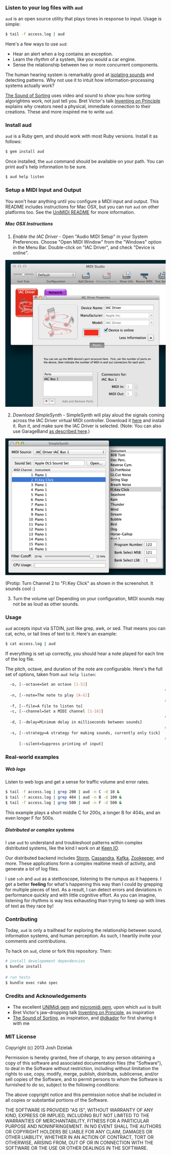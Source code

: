 ### Listen to your log files with `aud`

`aud` is an open source utility that plays tones in response to input. Usage is simple:

``` bash
$ tail -f access.log | aud
```

Here's a few ways to use `aud`:

+ Hear an alert when a log contains an exception.
+ Learn the *rhythm* of a system, like you would a car engine.
+ Sense the relationship between two or more concurrent components.

The human hearing system is remarkably good at [isolating sounds](http://physicsworld.com/cws/article/news/2013/jan/31/human-hearing-is-highly-nonlinear) and detecting patterns. Why not use it to intuit how information-processing systems actually work?

[The Sound of Sorting](http://panthema.net/2013/sound-of-sorting) uses video and sound to *show* you how sorting algorightms work, not just tell you. Bret Victor's talk [Inventing on Principle](http://vimeo.com/36579366) explains why creators need a physical, immediate connection to their creations. These and more inspired me to write `aud`.

### Install aud

`aud` is a Ruby gem, and should work with most Ruby versions. Install it as follows:

``` bash
$ gem install aud
```

Once installed, the `aud` command should be available on your path. You can print aud's help information to be sure.

``` bash
$ aud help listen
```

### Setup a MIDI Input and Output

You won't hear anything until you configure a MIDI input and output. This README includes instructions for Mac OSX, but you can run `aud` on other platforms too. See the [UniMIDI README](https://github.com/arirusso/unimidi) for more information.

##### Mac OSX Instructions

1) *Enable the IAC Driver* - Open "Audio MIDI Setup" in your System Preferences. Choose "Open MIDI Window" from the "Windows" option in the Menu Bar. Double-click on "IAC Driver", and check "Device is online".

<img src="/images/audio_midi_setup.png" alt="Audio MIDI Setup">

2) *Download SimpleSynth* - SimpleSynth will play aloud the signals coming across the IAC Driver virtual MIDI controller. Download it [here](http://notahat.com/simplesynth/) and install it. Run it, and make sure the IAC Driver is selected. (Note: You can also use GarageBand [as described here](http://tx81z.blogspot.com/2011/06/osx-unimidi-and-midi-patch-bay.html).)

<img src="/images/simple_synth.png" alt="SimpleSynth">

(Protip: Turn Channel 2 to "Fl.Key Click" as shown in the screenshot. It sounds cool :)

3) Turn the volume up! Depending on your configuration, MIDI sounds may not be as loud as other sounds.

### Usage

`aud` accepts input via STDIN, just like grep, awk, or sed. That means you can cat, echo, or tail lines of text to it. Here's an example:

``` bash
$ cat access.log | aud
```

If everything is set up correctly, you should hear a note played for each line of the log file.

The pitch, octave, and duration of the note are configurable. Here's the full set of options, taken from `aud help listen`:

``` bash
  -o, [--octave=Set an octave [1-5]]
                                                                      # Default: 3
  -n, [--note=The note to play [A-G]]
                                                                      # Default: C
  -f, [--file=A file to listen to]
  -c, [--channel=Set a MIDI channel [1-16]]
                                                                      # Default: 1
  -d, [--delay=Minimum delay in milliseconds between sounds]
                                                                      # Default: 50
  -s, [--strategy=A strategy for making sounds, currently only tick]
                                                                      # Default: tick
      [--silent=Suppress printing of input]
```

### Real-world examples

##### Web logs

Listen to web logs and get a sense for traffic volume and error rates.

``` bash
$ tail -f access.log | grep 200 | aud -n C -d 10 &
$ tail -f access.log | grep 404 | aud -n B -d 100 &
$ tail -f access.log | grep 500 | aud -n F -d 500 &
```

This example plays a short middle C for 200s, a longer B for 404s, and an even longer F for 500s.

##### Distributed or complex systems

I use `aud` to understand and troubleshoot patterns within complex distributed systems, like the kind I work on at [Keen IO](https://keen.io).

Our distributed backend includes [Storm](http://storm-project.net/), [Cassandra](http://cassandra.apache.org/), [Kafka](https://kafka.apache.org/), [Zookeeper](http://zookeeper.apache.org/), and more. These applications form a complex realtime mesh of activity, and generate a *lot* of log files.

I use `ssh` and `aud` as a stethoscope, listening to the rumpus as it happens. I get a better **feeling** for what's happening this way than I could by grepping for multiple pieces of text. As a result, I can detect errors and deviations in performance quickly and with little cognitive effort. As you can imagine, listening for rhythms is way less exhausting than trying to keep up with lines of text as they race by!

### Contributing

Today, `aud` is only a trailhead for exploring the relationship between sound, information systems, and human perception. As such, I heartily invite your comments and contributions.

To hack on `aud`, clone or fork this repository. Then:

``` bash
# install developement dependencies
$ bundle install

# run tests
$ bundle exec rake spec
```

### Credits and Acknowledgements

+ The excellent [UNIMidi gem](https://github.com/arirusso/unimidi) and [micromidi gem](https://github.com/arirusso/micromidi), upon which `aud` is built
+ Bret Victor's jaw-dropping talk [Inventing on Principle](http://vimeo.com/36579366), as inspiration
+ [The Sound of Sorting](http://panthema.net/2013/sound-of-sorting), as inspiration, and [@dkador](https://github.com/dkador) for first sharing it with me

### MIT License

Copyright (c) 2013 Josh Dzielak

Permission is hereby granted, free of charge, to any person obtaining
a copy of this software and associated documentation files (the
"Software"), to deal in the Software without restriction, including
without limitation the rights to use, copy, modify, merge, publish,
distribute, sublicense, and/or sell copies of the Software, and to
permit persons to whom the Software is furnished to do so, subject to
the following conditions:

The above copyright notice and this permission notice shall be
included in all copies or substantial portions of the Software.

THE SOFTWARE IS PROVIDED "AS IS", WITHOUT WARRANTY OF ANY KIND,
EXPRESS OR IMPLIED, INCLUDING BUT NOT LIMITED TO THE WARRANTIES OF
MERCHANTABILITY, FITNESS FOR A PARTICULAR PURPOSE AND
NONINFRINGEMENT. IN NO EVENT SHALL THE AUTHORS OR COPYRIGHT HOLDERS BE
LIABLE FOR ANY CLAIM, DAMAGES OR OTHER LIABILITY, WHETHER IN AN ACTION
OF CONTRACT, TORT OR OTHERWISE, ARISING FROM, OUT OF OR IN CONNECTION
WITH THE SOFTWARE OR THE USE OR OTHER DEALINGS IN THE SOFTWARE.
